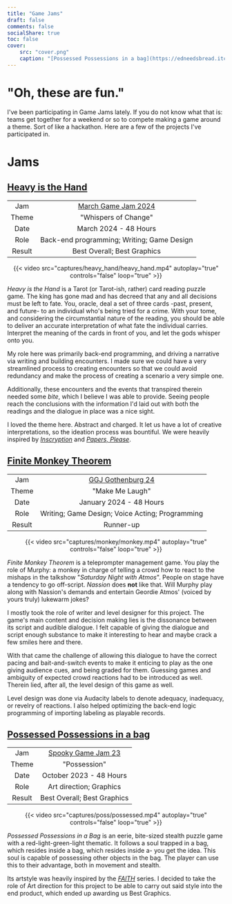 ```yaml
---
title: "Game Jams"
draft: false
comments: false
socialShare: true
toc: false
cover:
    src: "cover.png"
    caption: "[Possessed Possessions in a bag](https://edneedsbread.itch.io/possessed-possessions-in-a-bag) withing a bag withing a bag within a bag within a"
---
```


# "Oh, these are fun."

<!--more-->

I've been participating in Game Jams lately. If you do not know what that is: teams get together for a weekend or so to compete making a game around a theme. Sort of like a hackathon. Here are a few of the projects I've participated in.

# Jams

## [Heavy is the Hand](https://edneedsbread.itch.io/whispers-of-change-tba)

|        |                                                                |
| :----: | :------------------------------------------------------------: |
|  Jam   | [March Game Jam 2024](https://itch.io/jam/march-game-jam-2024) |
| Theme  |                      "Whispers of Change"                      |
|  Date  |                     March 2024 - 48 Hours                      |
|  Role  |           Back-end programming; Writing; Game Design           |
| Result |                  Best Overall; Best Graphics                   |

<center>
{{< video src="captures/heavy_hand/heavy_hand.mp4" autoplay="true" controls="false" loop="true" >}}
</center>

*Heavy is the Hand* is a Tarot (or Tarot-ish, rather) card reading puzzle game. The king has gone mad and has decreed that any and all decisions must be left to fate. You, oracle, deal a set of three cards -past, present, and future- to an individual who's being tried for a crime. With your tome, and considering the circumstantial nature of the reading, you should be able to deliver an accurate interpretation of what fate the individual carries. Interpret the meaning of the cards in front of you, and let the gods whisper onto you.

My role here was primarily back-end programming, and driving a narrative via writing and building encounters. I made sure we could have a very streamlined process to creating encounters so that we could avoid redundancy and make the process of creating a scenario a very simple one. 

Additionally, these encounters and the events that transpired therein needed some *bite*, which I believe I was able to provide. Seeing people reach the conclusions with the information I'd laid out with both the readings and the dialogue in place was a nice sight. 

I loved the theme here. Abstract and charged. It let us have a lot of creative interpretations, so the ideation process was bountiful. We were heavily inspired by *[Inscryption](https://store.steampowered.com/app/1092790/Inscryption/)* and *[Papers,  Please](https://store.steampowered.com/app/239030/Papers_Please/)*.

## [Finite Monkey Theorem](https://edneedsbread.itch.io/finite-monkey-theorem)

|        |                                                                                 |
| :----: | :-----------------------------------------------------------------------------: |
|  Jam   | [GGJ Gothenburg 24](https://globalgamejam.org/jam-sites/2024/ggj-gothenburg-24) |
| Theme  |                                 "Make Me Laugh"                                 |
|  Date  |                             January 2024 - 48 Hours                             |
|  Role  |                Writing; Game Design;  Voice Acting; Programming                 |
| Result |                                    Runner-up                                    |

<center>
{{< video src="captures/monkey/monkey.mp4" autoplay="true" controls="false" loop="true" >}}
</center>

*Finite Monkey Theorem* is a teleprompter management game. You play the role of Murphy: a monkey in charge of telling a crowd how to react to the mishaps in the talkshow "*Saturday Night with Atmos*". People on stage have a tendency to go off-script. *Nassion* does **not** like that. Will Murphy play along with Nassion's demands and entertain Geordie Atmos' (voiced by yours truly) lukewarm jokes? 

I mostly took the role of writer and level designer for this project. The game's main content and decision making lies is the dissonance between its script and audible dialogue. I felt capable of giving the dialogue and script enough substance to make it interesting to hear and maybe crack a few smiles here and there. 

With that came the challenge of allowing this dialogue to have the correct pacing and bait-and-switch events to make it enticing to play as the one giving audience cues, and being graded for them. Guessing games and ambiguity of expected crowd reactions had to be introduced as well. Therein lied, after all, the level design of this game as well.

Level design was done via Audacity labels to denote adequacy, inadequacy, or revelry of reactions. I also helped optimizing the back-end logic programming of importing labeling as playable records. 

## [Possessed Possessions in a bag](https://edneedsbread.itch.io/possessed-possessions-in-a-bag)

|        |                                                                   |
| :----: | :---------------------------------------------------------------: |
|  Jam   | [Spooky Game Jam 23](https://itch.io/jam/ixd-gdt-spooky-game-jam) |
| Theme  |                           "Possession"                            |
|  Date  |                      October 2023 - 48 Hours                      |
|  Role  |                      Art direction; Graphics                      |
| Result |                    Best Overall; Best Graphics                    |

<center>
{{< video src="captures/poss/possessed.mp4" autoplay="true" controls="false" loop="true" >}}
</center>

*Possessed Possessions in a Bag* is an eerie, bite-sized stealth puzzle game with a red-light-green-light thematic. It follows a soul trapped in a bag, which resides inside a bag, which resides inside a- you get the idea. This soul is capable of possessing other objects in the bag. The player can use this to their advantage, both in movement and stealth. 

Its artstyle was heavily inspired by the *[FAITH](https://store.steampowered.com/app/1179080/FAITH_The_Unholy_Trinity/)* series. I decided to take the role of Art direction for this project to be able to carry out said style into the end product, which ended up awarding us Best Graphics.
